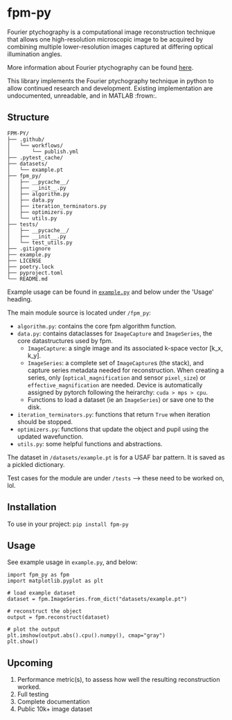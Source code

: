 # fpm-py

Fourier ptychography is a computational image reconstruction technique that allows one high-resolution microscopic image to be acquired by combining multiple lower-resolution images captured at differing optical illumination angles.

More information about Fourier ptychography can be found [here](https://en.wikipedia.org/wiki/Fourier_ptychography).

This library implements the Fourier ptychography technique in python to allow continued research and development. Existing implementation are undocumented, unreadable, and in MATLAB :frown:.

## Structure

```plaintext
FPM-PY/
├── .github/
│   └── workflows/
│       └── publish.yml
├── .pytest_cache/
├── datasets/
│   └── example.pt
├── fpm_py/
│   ├── __pycache__/
│   ├── __init__.py
│   ├── algorithm.py
│   ├── data.py
│   ├── iteration_terminators.py
│   ├── optimizers.py
│   └── utils.py
├── tests/
│   ├── __pycache__/
│   ├── __init__.py
│   └── test_utils.py
├── .gitignore
├── example.py
├── LICENSE
├── poetry.lock
├── pyproject.toml
└── README.md
```

Example usage can be found in [`example.py`](https://github.com/rspcunningham/fpm-py/blob/get-algo-working-with-real-data/example.py) and below under the 'Usage' heading.

The main module source is located under `/fpm_py`:

- `algorithm.py`: contains the core fpm algorithm function.
- `data.py`: contains dataclasses for `ImageCapture` and `ImageSeries`, the core datastructures used by fpm.
  - `ImageCapture`: a single image and its associated k-space vector [k_x, k_y].
  - `ImageSeries`: a complete set of `ImageCapture`s (the stack), and capture series metadata needed for reconstruction. When creating a series, only (`optical_magnification` and sensor `pixel_size`) or `effective_magnification` are needed. Device is automatically assigned by pytorch following the heirarchy: `cuda > mps > cpu`.
  - Functions to load a dataset (ie an `ImageSeries`) or save one to the disk.
- `iteration_terminators.py`: functions that return `True` when iteration should be stopped.
- `optimizers.py`: functions that update the object and pupil using the updated wavefunction.
- `utils.py`: some helpful functions and abstractions.

The dataset in `/datasets/example.pt` is for a USAF bar pattern. It is saved as a pickled dictionary.

Test cases for the module are under `/tests` --> these need to be worked on, lol.

## Installation

To use in your project: `pip install fpm-py`

## Usage

See example usage in `example.py`, and below:

```python3
import fpm_py as fpm
import matplotlib.pyplot as plt

# load example dataset
dataset = fpm.ImageSeries.from_dict("datasets/example.pt")

# reconstruct the object
output = fpm.reconstruct(dataset)

# plot the output
plt.imshow(output.abs().cpu().numpy(), cmap="gray")
plt.show()
```

## Upcoming

1. Performance metric(s), to assess how well the resulting reconstruction worked.
2. Full testing
3. Complete documentation
4. Public 10k+ image dataset
